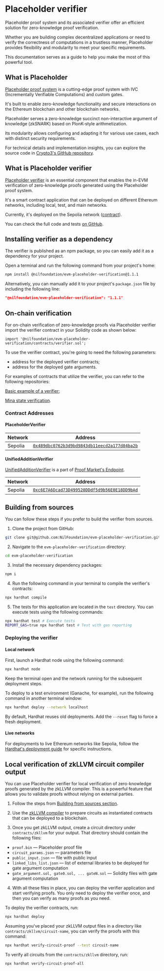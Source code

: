 # Placeholder verifier

Placeholder proof system and its associated verifier offer an efficient solution for zero-knowledge proof verification.

Whether you are building complex decentralized applications or need to verify the correctness of computations in a trustless manner, Placeholder provides flexibility and modularity to meet your specific requirements.

This documentation serves as a guide to help you make the most of this powerful tool.

## What is Placeholder

[Placeholder proof system](https://nil.foundation/blog/post/placeholder-proofsystem) is a cutting-edge proof system with IVC (Incrementally Verifiable Computations) and custom gates.

It's built to enable zero-knowledge functionality and secure interactions on the Ethereum blockchain and other blockchain networks.

Placeholder serves a zero-knowledge succinct non-interactive argument of knowledge (zkSNARK) based on PlonK-style arithmetization.

Its modularity allows configuring and adapting it for various use cases, each with distinct security requirements.

For technical details and implementation insights, you can explore the source code in [Crypto3's GitHub repository](https://github.com/nilfoundation/crypto3).

## What is Placeholder verifier

[Placeholder verifier](https://github.com/NilFoundation/evm-placeholder-verification/) is an essential component that enables the in-EVM verification of zero-knowledge proofs generated using the Placeholder proof system.

It's a smart contract application that can be deployed on different Ethereum networks, including local, test, and main networks.

Currently, it's deployed on the Sepolia network ([contract](https://sepolia.etherscan.io/address/0x489dbc0762b3d9bd9843db11eecd2a177d84ba2b)).

You can check the full code and tests [on GitHub](https://github.com/NilFoundation/evm-placeholder-verification/).

## Installing verifier as a dependency

The verifier is published as an npm package, so you can easily add it as a dependency for your project.

Open a terminal and run the following command from your project's home:

```bash
npm install @nilfoundation/evm-placeholder-verification@1.1.1
```

Alternatively, you can manually add it to your project's `package.json` file by including the following line:

```json
"@nilfoundation/evm-placeholder-verification": "1.1.1"
```

## On-chain verification

For on-chain verification of zero-knowledge proofs via Placeholder verifier import the verifier contract in your Solidity code as shown below:

```
import '@nilfoundation/evm-placeholder-verification/contracts/verifier.sol';
```

To use the verifier contract, you're going to need the following parameters:

- address for the deployed verifier contracts;
- address for the deployed gate arguments.

For examples of contracts that utilize the verifier, you can refer to the following repositories:

[Basic example of a verifier](https://github.com/NilFoundation/evm-proof-market/blob/master/contracts/verifiers/unified_addition_verifier.sol);

[Mina state verification](https://github.com/NilFoundation/mina-state-proof/blob/master/contracts/state_proof/mina_state_proof.sol).

### Contract Addresses

#### PlaceholderVerifier

| Network | Address                                                                                                                         |
| ------- | ------------------------------------------------------------------------------------------------------------------------------- |
| Sepolia | [`0x489dbc0762b3d9bd9843db11eecd2a177d84ba2b`](https://sepolia.etherscan.io/address/0x489dbc0762b3d9bd9843db11eecd2a177d84ba2b) |

#### UnifiedAdditionVerifier

[UnifiedAdditionVerifier](https://github.com/NilFoundation/evm-proof-market/blob/master/contracts/verifiers/unified_addition_verifier.sol)
is a part of [Proof Market's Endpoint](https://nil.foundation/blog/post/proofmarket-evm-endpoint).

| Network | Address                                                                                                                         |
| ------- | ------------------------------------------------------------------------------------------------------------------------------- |
| Sepolia | [`0xc6E7A6Dcad73D499520DDdf5d9b56E0E18DD9bAd`](https://sepolia.etherscan.io/address/0xc6E7A6Dcad73D499520DDdf5d9b56E0E18DD9bAd) |

## Building from sources

You can follow these steps if you prefer to build the verifier from sources.

1. Clone the project from GitHub:

```bash
git clone git@github.com:NilFoundation/evm-placeholder-verification.git
```

2. Navigate to the `evm-placeholder-verification` directory:

```bash
cd evm-placeholder-verification
```

3. Install the necessary dependency packages:

```bash
npm i
```

4. Run the following command in your terminal to compile the verifier's contracts:

```bash
npx hardhat compile
```

5. The tests for this application are located in the `test` directory.
   You can execute tests using the following commands:

```bash
npx hardhat test # Execute tests
REPORT_GAS=true npx hardhat test # Test with gas reporting
```

### Deploying the verifier

#### Local network

First, launch a Hardhat node using the following command:

```bash
npx hardhat node
```

Keep the terminal open and the network running for the subsequent deployment steps.

To deploy to a test environment (Ganache, for example), run the following command in another terminal window:

```bash
npx hardhat deploy --network localhost
```

By default, Hardhat reuses old deployments. Add the `--reset` flag to force a fresh deployment.

#### Live networks

For deployments to live Ethereum networks like Sepolia, follow the [Hardhat's deployment guide](https://hardhat.org/tutorial/deploying-to-a-live-network) for specific instructions.

## Local verification of zkLLVM circuit compiler output

You can use Placeholder verifier for local verification of zero-knowledge proofs generated by the zkLLVM compiler.
This is a powerful feature that allows you to validate proofs without relying on external parties.

1. Follow the steps from [Building from sources section](#building-from-sources).

2. Use the [zkLLVM compiler](https://github.com/NilFoundation/zkllvm) to prepare circuits
   as instantiated contracts that can be deployed to a blockchain.

3. Once you get zkLLVM output, create a circuit directory under `contracts/zkllvm`
   for your output.
   That directory should contain the following files:

- `proof.bin` — Placeholder proof file
- `circuit_params.json` — parameters file
- `public_input.json` — file with public input
- `linked_libs_list.json` — list of external libraries to be deployed for gate argument computation
- `gate_argument.sol, gate0.sol, ... gateN.sol` — Solidity files with gate argument computation

4. With all these files in place, you can deploy the verifier application
   and start verifying proofs. You only need to deploy the verifier once, and then you can verify as many proofs
   as you need.

To deploy the verifier contracts, run:

```bash
npx hardhat deploy
```

Assuming you've placed your zkLLVM output files in a directory like `contracts/zkllvm/circuit-name`, you can verify the proofs with this command:

```bash
npx hardhat verify-circuit-proof --test circuit-name
```

To verify all circuits from the `contracts/zkllvm` directory, run:

```bash
npx hardhat verify-circuit-proof-all
```
